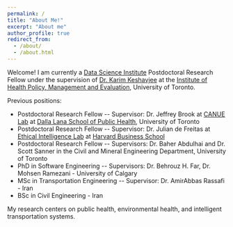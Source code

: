 ```yaml
---
permalink: /
title: "About Me!"
excerpt: "About me"
author_profile: true
redirect_from: 
  - /about/
  - /about.html
---
```


Welcome! I am currently a [Data Science Institute](https://datasciences.utoronto.ca/) Postdoctoral Research Fellow under the supervision of [Dr. Karim Keshavjee](https://ihpme.utoronto.ca/faculty/karim-keshavjee/) at the [Institute of Health Policy, Management and Evaluation](https://ihpme.utoronto.ca/), University of Toronto.

Previous positions:

- Postdoctoral Research Fellow -- Supervisor: Dr. Jeffrey Brook at [CANUE Lab](https://canue.ca/leadership-and-staff/) at [Dalla Lana School of Public Health](https://www.dlsph.utoronto.ca/), University of Toronto
- Postdoctoral Research Fellow -- Supervisor: Dr. Julian de Freitas at [Ethical Intelligence Lab](https://www.juliandefreitas.com/) at [Harvard Business School](https://www.hbs.edu/Pages/default.aspx/)
- Postdoctoral Research Fellow -- Supervisors: Dr. Baher Abdulhai and Dr. Scott Sanner in the Civil and Mineral Engineering Department, University of Toronto
- PhD in Software Engineering -- Supervisors: Dr. Behrouz H. Far, Dr. Mohsen Ramezani - University of Calgary
- MSc in Transportation Engineering -- Supervisor: Dr. AmirAbbas Rassafi - Iran
- BSc in Civil Engineering - Iran

My research centers on public health, environmental health, and intelligent transportation systems.

<!-- Welcome! I am a Postdoctoral Research Fellow currently working with the [Ethical Intelligence Lab](https://www.juliandefreitas.com/) at [Harvard Business School](https://www.hbs.edu/Pages/default.aspx/). Prior to that, I was a postdoctoral fellow in Transportation Engineering at the University of Toronto in Canada. I received my PhD in Software Engineering from University of Calgary in Canada. Also, I completed my MSc and BSc degrees in Transportation Engineering and Civil Engineering in Iran. 


My research centres on intelligent transportation systems, autonomous machines, public health, and social media analysis. -->

